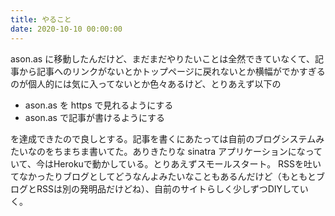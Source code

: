 ```yaml
---
title: やること
date: 2020-10-10 00:00:00
---
```

ason.as に移動したんだけど、まだまだやりたいことは全然できていなくて、記事から記事へのリンクがないとかトップページに戻れないとか横幅がでかすぎるのが個人的には気に入ってないとか色々あるけど、とりあえず以下の

* ason.as を https で見れるようにする
* ason.as で記事が書けるようにする

を達成できたので良しとする。記事を書くにあたっては自前のブログシステムみたいなのをちまちま書いてた。ありきたりな sinatra アプリケーションになっていて、今はHerokuで動かしている。とりあえずスモールスタート。
RSSを吐いてなかったりブログとしてどうなんよみたいなこともあるんだけど（もともとブログとRSSは別の発明品だけどね）、自前のサイトらしく少しずつDIYしていく。

